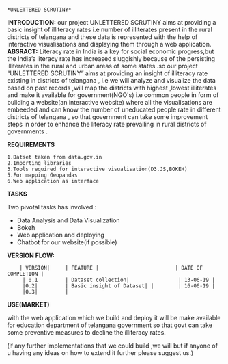                                                                  *UNLETTERED SCRUTINY*
                                                                  
**INTRODUCTION:**
 our project UNLETTERED SCRUTINY aims at providing a basic insight of illiteracy rates i.e number of illiterates present in the rural districts of telangana and these data is represented with the help of interactive visualisations 
and displaying them through  a web application.                                                                  
**ABSRACT:**
Literacy rate in India is a key for social economic progress,but the India’s literacy rate has increased sluggishly because of the persisting illiterates in the rural and urban areas 
of some states .so our project “UNLETTERED SCRUTINY” aims at providing an insight of illiteracy rate existing in districts of telangana ,
i.e we will analyze and visualize the data based on past records ,will map the districts with highest ,lowest illiterates
and make it available for government(NGO's) i.e common people in form of buliding a website(an interactive website) where all the visualisations are embeeded and can know  the number of uneducated people rate in different districts of telangana ,
so that government can take some improvement steps in order to enhance the literacy rate prevailing in rural districts of governments .

**REQUIREMENTS**

    1.Datset taken from data.gov.in
    2.Importing libraries
    3.Tools required for interactive visualisation(D3.JS,BOKEH)
    5.For mapping Geopandas
    6.Web application as interface
  
  
  **TASKS**
  
  Two pivotal tasks has involved :
  
  *  Data Analysis and Data Visualization
  *  Bokeh
  *  Web application and deploying
  *  Chatbot for our website(if possible)
        
  **VERSION FLOW:** 

        | VERSION|     | FEATURE |                         | DATE OF COMPLETION |
         | 0.1         | Dataset collection|                | 13-06-19 |
         |0.2|         | Basic insight of Dataset| |        | 16-06-19 |
         |0.3|         |


 
**USE(MARKET)**

   with the web application which we build and deploy it will be make available for  education department of telangana government so that govt can take some preventive measures to decline the illiteracy rates.
    

(if any further implementations that we could build ,we will but if anyone of u having any ideas on how to extend it further please suggest us.)